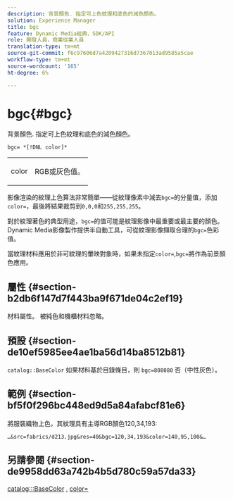```yaml
---
description: 背景顏色. 指定可上色紋理和底色的減色顏色。
solution: Experience Manager
title: bgc
feature: Dynamic Media經典，SDK/API
role: 開發人員，商業從業人員
translation-type: tm+mt
source-git-commit: f6c97606d7a4209427316d7367013ad9585a5cae
workflow-type: tm+mt
source-wordcount: '165'
ht-degree: 6%

---
```



# bgc{#bgc}

背景顏色. 指定可上色紋理和底色的減色顏色。

`bgc= *[!DNL color]*`

<table id="simpletable_131302355CAB4900A7B45FED903A1AAD" class="- topic/simpletable "> 
 <tr class="- topic/strow strow"> 
  <td class="- topic/stentry stentry"> <p><span class="+ topic/keyword sw-d/varname varname"> color</span> </p> </td> 
  <td class="- topic/stentry stentry"> <p>RGB或灰色值。 </p></td> 
 </tr> 
</table>

影像渲染的紋理上色算法非常簡單——從紋理像素中減去`bgc=`的分量值，添加`color=`，最後將結果裁剪到`0,0,0`和`255,255,255`。

對於紋理著色的典型用途，`bgc=`的值可能是紋理影像中最重要或最主要的顏色。 Dynamic Media影像製作提供半自動工具，可從紋理影像擷取合理的`bgc=`色彩值。

當紋理材料應用於非可紋理的暈映對象時，如果未指定`color=`,`bgc=`將作為前景顏色應用。

## 屬性 {#section-b2db6f147d7f443ba9f671de04c2ef19}

材料屬性。 被純色和機櫃材料忽略。

## 預設 {#section-de10ef5985ee4ae1ba56d14ba8512b81}

`catalog::BaseColor` 如果材料基於目錄條目，則 `bgc=808080` 否（中性灰色）。

## 範例 {#section-bf5f0f296bc448ed9d5a84afabcf81e6}

將服裝織物上色，其紋理具有主導RGB顏色120,34,193:

`…&src=fabrics/d213.jpg&res=40&bgc=120,34,193&color=140,95,100&…`

## 另請參閱 {#section-de9958dd63a742b4b5d780c59a57da33}

[catalog:::BaseColor](../../../../../ir-api/material-cat/image-rendering-api-ref/c-ir-material-catalog/c-ir-material-data-reference/r-ir-basecolor.md#reference-5f02371b1d8e444ab12d2614d9792de8) ,  [color=](../../../../../ir-api/http-protocol/image-rendering-api-ref/c-ir-http-protocol-ref/c-ir-http-protocol-command-reference/r-ir-http-color.md#reference-ea3cba9edfe94dbab86d8f123a9ed0aa)
